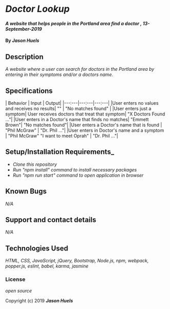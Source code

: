 # _Doctor Lookup_

#### _A website that helps people in the Portland area find a doctor , 13-September-2019_

#### By _**Jason Huels**_

## Description

_A website where a user can search for doctors in the Portland area by entering in their symptoms and/or a doctors name._

## Specifications

| Behavior | Input | Output|
|---:---|---:---|---:---|
|User enters no values and receives no results| "" | "No matches found" |
|User enters just a symptom| User receives doctors that treat that symptom| "X Doctors Found ..."|
|User enters in a Doctor's name that finds no matches| "Emmett Brown"| "No matches found"|
|User enters a Doctor's name that is found | "Phil McGraw" | "Dr. Phil ..."|
|User enters in Doctor's name and a symptom | "Phil McGraw" "I want to meet Oprah" | "Dr. Phil ..."|


## Setup/Installation Requirements_

* _Clone this repository_
* _Run "npm install" command to install necessary packages_
* _Run "npm run start" command to open application in browser_

## Known Bugs

_N/A_

## Support and contact details

_N/A_

## Technologies Used

_HTML, CSS, JavaScript, jQuery, Bootstrap, Node.js, npm, webpack, popper.js, eslint, babel, karma, jasmine_

### License

*open source*

Copyright (c) 2019 **_Jason Huels_**
